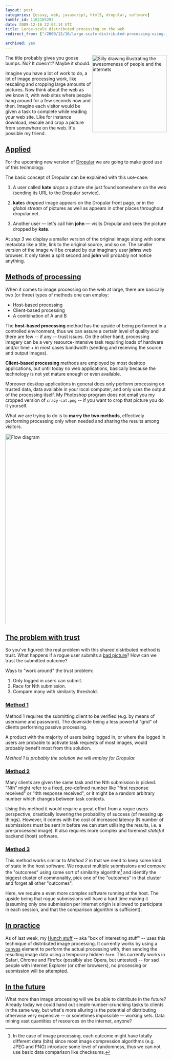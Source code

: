 ```yaml
---
layout: post
categories: [essay, web, javascript, html5, dropular, software]
tumblr_id: 1102105292  
date: 2009-12-16 22:02:14 UTC
title: Large-scale distributed processing on the web
redirect_from: ["/2009/12/16/large-scale-distributed-processing-using-javascript.html"]

archived: yes
---
```


<img src="//farm3.static.flickr.com/2539/4190869543_28ea74d5bd_m.jpg" width="233" height="240" alt="Silly drawing illustrating the awesomeness of people and the internets" align="right"> The title probably gives you goose bumps. No? It doesn't? Maybe it should.

Imagine you have a lot of work to do, a lot of image processing work, like rescaling and cropping large amounts of pictures. Now think about the web as we know it, with web sites where people hang around for a few seconds now and then. Imagine each visitor would be given a task to complete while reading your web site. Like for instance download, rescale and crop a picture from somewhere on the web. It's possible my friend.

## [Applied](#applied)

For the upcoming new version of [Dropular](http://dropular.net/) we are going to make good use of this technology.

The basic concept of Dropular can be explained with this use-case:

1. A user called **kate** *drops* a picture she just found somewhere on the web (sending its URL to the Dropular service).

2. **kate**s *dropped* image appears on the Dropular front page, or in the *global stream* of pictures as well as appears in other places throughout dropular.net.

3. Another user — let's call him **john** — visits Dropular and sees the picture dropped by **kate**.

At *step 3* we display a smaller version of the original image along with some metadata like a title, link to the original source, and so on. The smaller version of the image will be created by our imaginary user **john**s web browser. It only takes a split second and **john** will probably not notice anything.

## [Methods of processing](#methods-of-processing)

When it comes to image processing on the web at large, there are basically two (or three) types of methods one can employ:

- Host-based processing
- Client-based processing
- A combination of A and B

The **host-based processing** method has the upside of being performed in a controlled environment, thus we can assure a certain level of quality and there are few -- if any -- trust issues. On the other hand, processing imagery can be a very resource-intensive task requiring loads of hardware and/or time + in most cases bandwidth (sending and receiving the source and output images).

**Client-based processing** methods are employed by most desktop applications, but until today no web applications, basically because the technology is not yet mature enough or even available.

Moreover desktop applications in general does only perform processing on trusted data, data available in your local computer, and only uses the output of the processing itself. My Photoshop program does not email you my cropped version of `crazy-cat.png` -- if you want to crop that picture you do it yourself.

What we are trying to do is to **marry the two methods**, effectively performing processing only when needed and sharing the results among visitors.

[<img src="//farm3.static.flickr.com/2672/4190761739_a481949c00_o.png" width="600" height="593" alt="Flow diagram">](http://hunch.se/stuff/distributed-image-processing-web.pdf)

## [The problem with trust](#trust)

So you've figured: the real problem with this shared distributed method is trust. What happens if a rogue user submits a [bad picture](http://images.google.com/images?q=nasty)? How can we trust the submitted outcome?

Ways to "work around" the trust problem:

1. Only logged in users can submit.
2. Race for Nth submission.
3. Compare many with similarity threshold.

### [Method 1](#trust-1)

Method 1 requires the submitting client to be verified (e.g. by means of username and password). The downside being a less powerful "grid" of clients performing passive processing.

A product with the majority of users being logged in, or where the logged in users are probable to activate task requests of most images, would probably benefit most from this solution.

*Method 1 is probably the solution we will employ for Dropular.*

### [Method 2](#trust-2)

Many clients are given the same task and the Nth submission is picked. "Nth" might refer to a fixed, pre-defined number like "first response received" or "4th response received", or it might be a random arbitrary number which changes between task contexts. 

Using this method it would require a great effort from a rogue users perspective, drastically lowering the probability of success (of messing up things). However, it comes with the cost of increased latency (N number of submissions must be sent in before we can start utilising the results, i.e. a pre-processed image). It also requires more complex and foremost *stateful* backend (host) software.

### [Method 3](#trust-3)

This method works similar to *Method 2* in that we need to keep some kind of state in the host software. We request multiple submissions and compare the "outcomes" using some sort of similarity algorithm[^1] and identify the biggest cluster of commonality, pick one of the "outcomes" in that cluster and forget all other "outcomes".

Here, we require a even more complex software running at the host. The upside being that rogue submissions will have a hard time making it (assuming only one submission per internet origin is allowed to participate in each session, and that the comparison algorithm is sufficient).

## [In practice](#in-practice)

As of last week, my [Hunch stuff](http://hunch.se/stuff/) -- aka "box of interesting stuff" -- uses this technique of distributed image processing. It currently works by using a [canvas](http://www.whatwg.org/specs/web-apps/current-work/multipage/the-canvas-element.html) element to perform the actual processing with, then sending the resulting image data using a temporary hidden `form`. This currently works in Safari, Chrome and Firefox (possibly also Opera, but untested) -- for sad people with Internet Explorer (or other browsers), no processing or submission will be attempted.

## [In the future](#future)

What more than image processing will we be able to distribute in the future? Already today we could hand out simple number-crunching tasks to clients in the same way, but what's more alluring is the potential of distributing otherwise very expensive -- or sometimes impossible -- working sets. Data mining vast quantities of resources on the internet, anyone?


[^1]: In the case of image processing, each outcome might have totally different data (bits) since most image compression algorithms (e.g. JPEG and PNG) introduce some level of randomness, thus we can not use basic data comparison like checksums.

